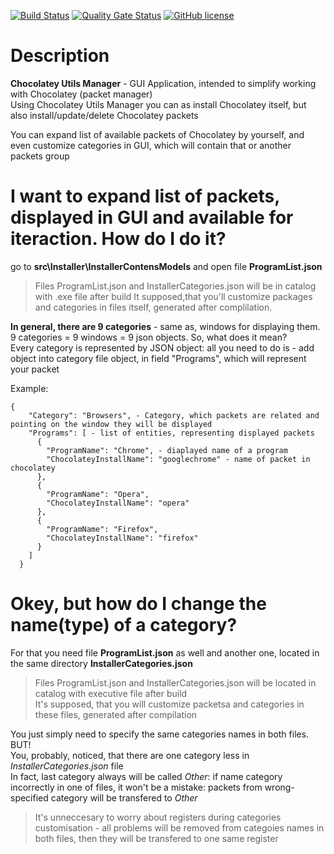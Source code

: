 [![Build Status](https://github.com/Maslinin/Chocolatey-Utils-Manager/workflows/Build/badge.svg)](https://github.com/Maslinin/Chocolatey-Utils-Manager/actions/workflows/build.yml) [![Quality Gate Status](https://sonarcloud.io/api/project_badges/measure?project=Maslinin_Chocolatey-Utils-Manager&metric=alert_status)](https://sonarcloud.io/summary/new_code?id=Maslinin_Chocolatey-Utils-Manager) [![GitHub license](https://badgen.net/github/license/Maslinin/Chocolatey-Utils-Manager)](https://github.com/Maslinin/Chocolatey-Utils-Manager/blob/master/LICENSE)

# Description
**Chocolatey Utils Manager** - GUI Application, intended to simplify working with Chocolatey (packet manager)         
Using Chocolatey Utils Manager you can as install Chocolatey itself, but also install/update/delete Chocolatey packets

You can expand list of available packets of Chocolatey by yourself, 
and even customize categories in GUI, which will contain that or another packets group

# I want to expand list of packets, displayed in GUI and available for iteraction. How do I do it?
go to **src\Installer\InstallerContensModels** and open file **ProgramList.json**

> Files ProgramList.json and InstallerCategories.json will be in catalog with .exe file after build
> It supposed,that you'll customize packages and categories in files itself, generated after complilation.

**In general, there are 9 categories** - same as, windows for displaying them. 9 categories = 9 windows = 9 json objects. So, what does it mean?        
Every category is represented by JSON object: all you need to do is - add object into category file object, in field "Programs", which will represent your packet

Example:
```
{
    "Category": "Browsers", - Category, which packets are related and pointing on the window they will be displayed 
    "Programs": [ - list of entities, representing displayed packets
      {
        "ProgramName": "Chrome", - diaplayed name of a program
        "ChocolateyInstallName": "googlechrome" - name of packet in chocolatey
      },
      {
        "ProgramName": "Opera",
        "ChocolateyInstallName": "opera"
      },
      {
        "ProgramName": "Firefox",
        "ChocolateyInstallName": "firefox"
      }
    ]
  }
```

# Okey, but how do I change the name(type) of a category?
For that you need file **ProgramList.json** as well and another one, located in the same directory **InstallerCategories.json**

> Files ProgramList.json and InstallerCategories.json will be located in catalog with executive file after build    
> It's supposed, that you will customize packetsа and categories in these files, generated after compilation

You just simply need to specify the same categories names in both files. BUT!  
You, probably, noticed, that there are one category less in *InstallerCategories.json* file   
In fact, last category always will be called *Other*: 
if name category incorrectly in one of files, it won't be a mistake: packets from wrong-specified category will be transfered to *Other*

> It's unneccesary to worry about registers during categories customisation - all problems will be removed from categoies names in both files, 
then they will be transfered to one same register
